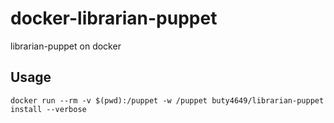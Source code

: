 # docker-librarian-puppet
librarian-puppet on docker

## Usage

```
docker run --rm -v $(pwd):/puppet -w /puppet buty4649/librarian-puppet install --verbose
```
